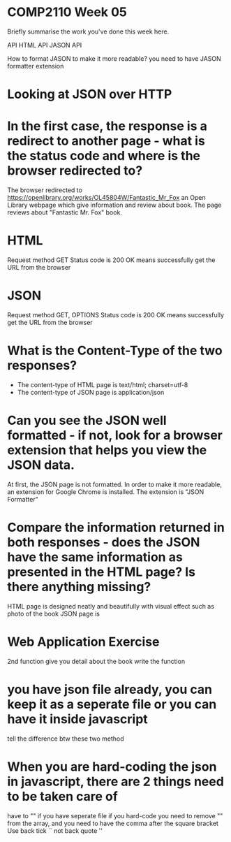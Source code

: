 # COMP2110 Week 05

Briefly summarise the work you've done this week here.

API
HTML API
JASON API

How to format JASON to make it more readable?
you need to have JASON formatter extension 

# Looking at JSON over HTTP
# In the first case, the response is a redirect to another page - what is the status code and where is the browser redirected to?

The browser redirected to https://openlibrary.org/works/OL45804W/Fantastic_Mr_Fox 
an Open Library webpage which give information and review about book. The page reviews about "Fantastic Mr. Fox" book.

# HTML
Request method GET
Status code is 200 OK means successfully get the URL from the browser
# JSON 
Request method GET, OPTIONS
Status code is 200 OK means successfully get the URL from the browser

# What is the Content-Type of the two responses?
- The content-type of HTML page is text/html; charset=utf-8
- The content-type of JSON page is application/json


# Can you see the JSON well formatted - if not, look for a browser extension that helps you view the JSON data.
At first, the JSON page is not formatted. In order to make it more readable, an extension for Google Chrome is installed. The extension is "JSON Formatter"

# Compare the information returned in both responses - does the JSON have the same information as presented in the HTML page? Is there anything missing?
HTML page is designed neatly and beautifully with visual effect such as photo of the book 
JSON page is 
# Web Application Exercise
2nd function give you detail about the book
write the function
# you have json file already, you can keep it as a seperate file or you can have it inside javascript
tell the difference btw these two method
# When you are hard-coding the json in javascript, there are 2 things need to be taken care of
have to "" if you have seperate file
if you hard-code you need to remove "" from the array, and you need to have the comma after the square bracket
Use back tick `` not back quote ''